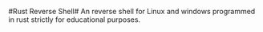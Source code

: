 #Rust Reverse Shell#
An reverse shell for Linux and windows programmed in rust strictly for educational purposes.
